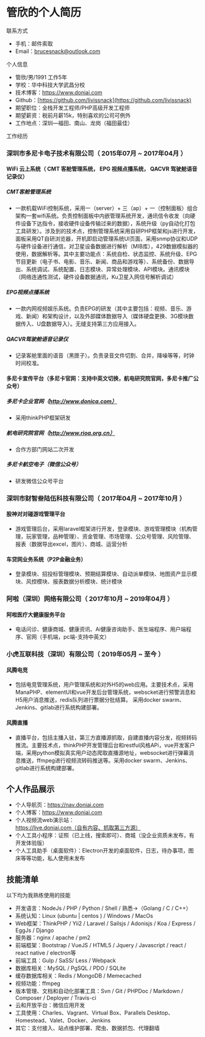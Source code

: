# 管欣的个人简历

联系方式

- 手机：邮件索取
- Email：brucesnack@outlook.com

个人信息

- 管欣/男/1991 工作5年
- 学校：华中科技大学武昌分校
- 技术博客：https://www.doniai.com
- Github：[https://github.com/livissnack](https://github.com/livissnack)
- 期望职位：全栈开发工程师/PHP高级开发工程师
- 期望薪资：税前月薪15k，特别喜欢的公司可例外
- 工作地点：深圳—福田、南山、龙岗（福田最佳）

工作经历

### 深圳市多尼卡电子技术有限公司（ 2015年07月 ~ 2017年04月 ）

#### **WiFi** 云上系统（ **CMT** 客舱管理系统， **EPG** 视频点播系统， **QACVR** 驾驶舱语音记录仪）

##### CMT客舱管理系统

- 一款机载WiFi控制系统，采用一（server）+ 三（ap）+ 一（控制面板）组合架构一套wifi系统。负责控制面板中内嵌管理系统开发，通讯信令收发（向硬件设备下达指令，接收硬件设备传输过来的数据），系统升级（py自动化打包工具研发）。涉及到的技术点，控制管理系统采用自研PHP框架和js进行开发，面板采用QT自研浏览器，开机即启动管理系统UI页面，采用snmp协议和UDP与硬件设备进行通信，对卫星设备数据进行解析（MIB库），429数据模拟器的使用，数据解析等。其中主要功能点：系统自检、状态监控、系统升级、EPG节目更新（电子书、电影、音乐、新闻、商品和游戏等）、系统备份、数据导出、系统调试、系统配置、日志模块、异常处理模块、API模块。通讯模块（网络连通性测试，硬件设备数据通讯，Ku卫星入网信号解析调试）

##### EPG视频点播系统

- 一款内网视频娱乐系统。负责EPG的研发（其中主要包括：视频、音乐、游戏、新闻）和架构设计，以及外部媒体数据导入（媒体硬盘更换、3G模块数据传入、U盘数据导入）。无缝支持第三方应用接入。

##### QACVR驾驶舱语音记录仪

- 记录客舱里面的语音（黑匣子）。负责录音文件切割、合并，降噪等等，时钟时间校准。

#### 多尼卡宣传平台（多尼卡官网：支持中英文切换，航电研究院官网，多尼卡推广公众号）

##### 多尼卡企业官网（http://www.donica.com）
- 采用thinkPHP框架研发

##### 航电研究院官网（http://www.rioa.org.cn）
- 合作方部门网站二次开发

##### 多尼卡航空电子（微信公众号）
- 研发微信公众号平台

### 深圳市财智叁陆伍科技有限公司（ 2017年04月 ~ 2017年10月 ）

#### 股神对对碰游戏管理平台

- 游戏管理后台，采用laravel框架进行开发，登录模块、游戏管理模块（机构管理，玩家管理，品种管理）、资金管理、市场管理、公众号管理、风险管理、报表（数据导出excel，图片）、商城、运营分析

#### 车贷网业务系统（P2P金融业务）

- 登录模块、招投标管理模块、预期结算模块、自动派单模块、地图资产显示模块、风控模块、报表数据分析模块、统计模块

### 阿啦（深圳）网络有限公司（ 2017年10月 ~ 2019年04月 ）

#### 阿啦医疗大健康服务平台

- 电话问诊、健康商城、健康资讯、Ai健康咨询助手、医生端程序、用户端程序、官网（手机端，pc端-支持中英文）

### 小虎互联科技（深圳）有限公司（ 2019年05月 ~ 至今 ）

#### 风腾电竞

- 包括电竞管理系统，用户管理系统和对外H5的web应用。主要技术点，采用ManaPHP、elementUI和vue开发后台管理系统，webscket进行预警消息和H5用户消息推送，redis队列进行票据分批结算。
采用docker swarm、Jenkins、gitlab进行系统构建部署。

#### 风腾直播

- 直播平台，包括主播入驻，第三方直播源抓取，自建直播内容分发，视频转码推流。主要技术点，thinkPHP开发管理后台和restful风格APi，vue开发客户端，采用python模拟真实用户动态爬取直播源地址，websocket进行弹幕消息推送，ffmpeg进行视频流转码推送等。采用docker swarm、Jenkins、gitlab进行系统构建部署。

## 个人作品展示

- 个人导航页：https://nav.doniai.com
- 个人博客：https://www.doniai.com
- 个人视频流web演示站：https://live.doniai.com（自有内容、抓取第三方源）
- 个人工具小程序：证照（已上线，搜索即可）、商城（没企业资质未发布，有开发体验版）
- 个人工具助手（桌面软件）：Electron开发的桌面软件，日志，待办事项，图床等等功能，私人使用未发布

## 技能清单

以下均为我熟练使用的技能

- 开发语言：NodeJs / PHP / Python / Shell / 熟悉->（Golang / C / C++）
- 系统认知：Linux (ubuntu | centos ) / Windows / MacOs
- Web框架：ThinkPHP / Yii2 / Laravel / Sailsjs / Adonisjs / Koa / Express / EggJs / Django
- 服务器：nginx / apache / pm2
- 前端框架：Bootstrap / VueJS / HTML5 / Jquery / Javascript / react / react native / electron等
- 前端工具：Gulp / SaSS/ Less / Webpack
- 数据库相关：MySQL / PgSQL / PDO / SQLite
- 缓存数据库相关：Redis / MongoDB / Memecached
- 视频功能：ffmpeg
- 版本管理、文档和自动化部署工具：Svn / Git / PHPDoc / Markdown / Composer / Deployer / Travis-ci
- 云和开放平台：微信应用开发
- 工具使用：Charles、Vagrant、Virtual Box、Parallels Desktop、Homestead、Valet、Docker、Jenkins
- 其它：支付接入、站点维护部署、爬虫、数据抓包、代理翻墙
